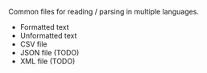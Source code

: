 Common files for reading / parsing in multiple languages.

- Formatted text
- Unformatted text
- CSV file
- JSON file (TODO)
- XML file (TODO)